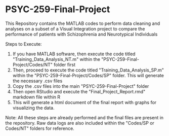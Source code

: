 # PSYC-259-Final-Project

This Repository contains the MATLAB codes to perform data cleaning and analyses on a subset of a Visual Integration project to compare the performance of patients 
with Schizophrenia and Neurotypical Individuals

Steps to Execute:
1. If you have MATLAB software, then execute the code titled "Training_Data_Analysis_NT.m" within the "PSYC-259-Final-Project/Codes/NT" folder first
2. Then, proceed to execute the code titled "Training_Data_Analysis_SP.m" within the "PSYC-259-Final-Project/Codes/SP" folder. This will generate the necessary .csv files
3. Copy the .csv files into the main "PSYC-259-Final-Project" folder
4. Then open RStudio and execute the "Final_Project_Report.rmd" markdown file within R
5. This will generate a html document of the final report with graphs for visualizing the data.

Note: All these steps are already performed and the final files are present in the repository. Raw data logs are also included within the "Codes/SP or Codes/NT" folders 
for reference.
